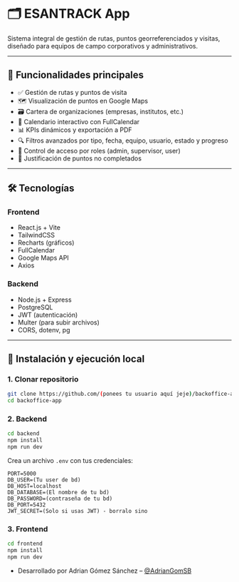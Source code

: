 
# 🗂️ ESANTRACK App

Sistema integral de gestión de rutas, puntos georreferenciados y visitas, diseñado para equipos de campo corporativos y administrativos.

---

## 📌 Funcionalidades principales

- ✅ Gestión de rutas y puntos de visita
- 🗺️ Visualización de puntos en Google Maps
- 🗃️ Cartera de organizaciones (empresas, institutos, etc.)
- 📅 Calendario interactivo con FullCalendar
- 📊 KPIs dinámicos y exportación a PDF
- 🔍 Filtros avanzados por tipo, fecha, equipo, usuario, estado y progreso
- 🔐 Control de acceso por roles (admin, supervisor, user)
- 🧠 Justificación de puntos no completados

---

## 🛠️ Tecnologías

### Frontend
- React.js + Vite
- TailwindCSS
- Recharts (gráficos)
- FullCalendar
- Google Maps API
- Axios

### Backend
- Node.js + Express
- PostgreSQL
- JWT (autenticación)
- Multer (para subir archivos)
- CORS, dotenv, pg

---

## 🚀 Instalación y ejecución local

### 1. Clonar repositorio

```bash
git clone https://github.com/(ponees tu usuario aquí jeje)/backoffice-app.git
cd backoffice-app
```

### 2. Backend

```bash
cd backend
npm install
npm run dev
```

Crea un archivo `.env` con tus credenciales:

```
PORT=5000
DB_USER=(Tu user de bd)
DB_HOST=localhost
DB_DATABASE=(El nombre de tu bd)
DB_PASSWORD=(contraseña de tu bd)
DB_PORT=5432
JWT_SECRET=(Solo si usas JWT) - borralo sino
```

### 3. Frontend

```bash
cd frontend
npm install
npm run dev
```

- Desarrollado por Adrian Gómez Sánchez – [@AdrianGomSB](https://github.com/AdrianGomSB)
